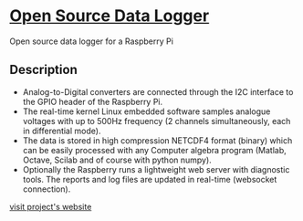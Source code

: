 [Open Source Data Logger](http://opendatalogger.com)
================

Open source data logger for a Raspberry Pi

## Description
* Analog-to-Digital converters are connected through the I2C interface to the GPIO header of the Raspberry Pi. 
* The real-time kernel Linux embedded software samples analogue voltages with up to 500Hz frequency (2 channels simultaneously, each in differential mode).
* The data is stored in high compression NETCDF4 format (binary) which can be easily processed with any Computer algebra program (Matlab, Octave, Scilab and of course with python numpy).
* Optionally the Raspberry runs a lightweight web server with diagnostic tools. The reports and log files are updated in real-time (websocket connection).


[visit project's website](http://opendatalogger.com)
